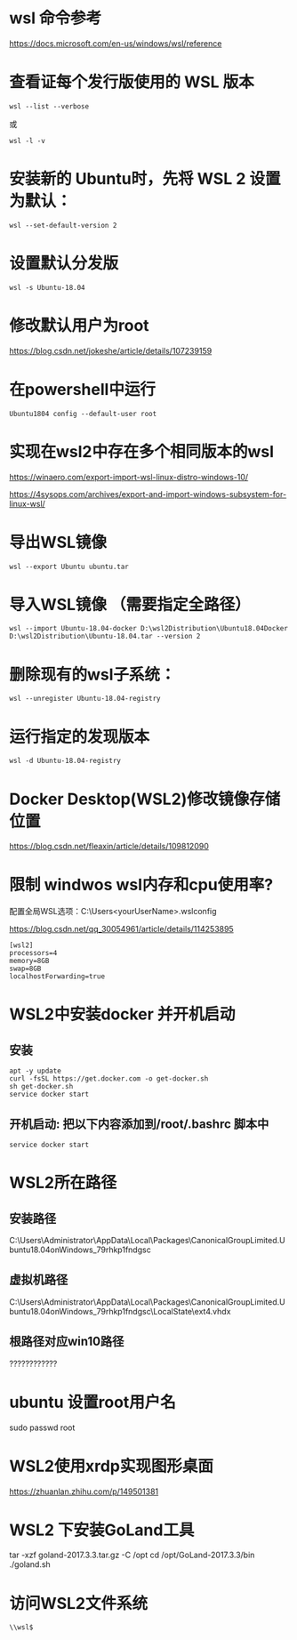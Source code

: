 
# wsl 命令参考
https://docs.microsoft.com/en-us/windows/wsl/reference

# 查看证每个发行版使用的 WSL 版本
```
wsl --list --verbose
```
或
```
wsl -l -v
```

# 安装新的 Ubuntu时，先将 WSL 2 设置为默认：
```
wsl --set-default-version 2
```

# 设置默认分发版
```
wsl -s Ubuntu-18.04
```

# 修改默认用户为root  

https://blog.csdn.net/jokeshe/article/details/107239159

# 在powershell中运行
```
Ubuntu1804 config --default-user root
```

# 实现在wsl2中存在多个相同版本的wsl
https://winaero.com/export-import-wsl-linux-distro-windows-10/

https://4sysops.com/archives/export-and-import-windows-subsystem-for-linux-wsl/

# 导出WSL镜像
```
wsl --export Ubuntu ubuntu.tar
```

# 导入WSL镜像 （需要指定全路径）
```
wsl --import Ubuntu-18.04-docker D:\wsl2Distribution\Ubuntu18.04Docker D:\wsl2Distribution\Ubuntu-18.04.tar --version 2
```

# 删除现有的wsl子系统：
```
wsl --unregister Ubuntu-18.04-registry
```

# 运行指定的发现版本
```
wsl -d Ubuntu-18.04-registry
```

# Docker Desktop(WSL2)修改镜像存储位置
https://blog.csdn.net/fleaxin/article/details/109812090


# 限制 windwos wsl内存和cpu使用率?
配置全局WSL选项：C:\Users\<yourUserName>\.wslconfig

https://blog.csdn.net/qq_30054961/article/details/114253895

```
[wsl2]
processors=4
memory=8GB
swap=8GB
localhostForwarding=true
```

# WSL2中安装docker 并开机启动
## 安装
```
apt -y update
curl -fsSL https://get.docker.com -o get-docker.sh
sh get-docker.sh
service docker start
```

## 开机启动: 把以下内容添加到/root/.bashrc 脚本中
```
service docker start
```

# WSL2所在路径
## 安装路径
C:\Users\Administrator\AppData\Local\Packages\CanonicalGroupLimited.Ubuntu18.04onWindows_79rhkp1fndgsc

## 虚拟机路径
C:\Users\Administrator\AppData\Local\Packages\CanonicalGroupLimited.Ubuntu18.04onWindows_79rhkp1fndgsc\LocalState\ext4.vhdx

## 根路径对应win10路径
????????????

# ubuntu 设置root用户名
sudo passwd root

# WSL2使用xrdp实现图形桌面
https://zhuanlan.zhihu.com/p/149501381


# WSL2 下安装GoLand工具
tar -xzf goland-2017.3.3.tar.gz -C /opt
cd /opt/GoLand-2017.3.3/bin
./goland.sh

# 访问WSL2文件系统
```
\\wsl$
```

